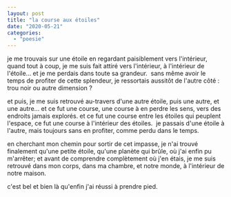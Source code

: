 ```yaml
---
layout: post
title: "la course aux étoiles"
date: "2020-05-21"
categories: 
  - "poesie"
---
```


je me trouvais sur une étoile en regardant paisiblement vers l'intérieur, quand tout à coup, je me suis fait attiré vers l'intérieur, à l'intérieur de l'étoile... et je me perdais dans toute sa grandeur.  sans même avoir le temps de profiter de cette splendeur, je ressortais aussitôt de l'autre côté : trou noir ou autre dimension ?  

et puis, je me suis retrouvé au-travers d'une autre étoile, puis une autre, et une autre... et ce fut une course, une course à en perdre les sens, vers des endroits jamais explorés. et ce fut une course entre les étoiles qui peuplent l'espace, ce fut une course à l'intérieur des étoiles.  je passais d'une étoile à l'autre, mais toujours sans en profiter, comme perdu dans le temps.    

en cherchant mon chemin pour sortir de cet impasse, je n'ai trouvé finalement qu'une petite étoile, qu'une planète qui brûle, où j'ai enfin pu m'arrêter; et avant de comprendre complètement où j'en étais, je me suis retrouvé dans mon corps, dans ma chambre, et notre monde, à l'intérieur de notre maison.  

c'est bel et bien là qu'enfin j'ai réussi à prendre pied.
